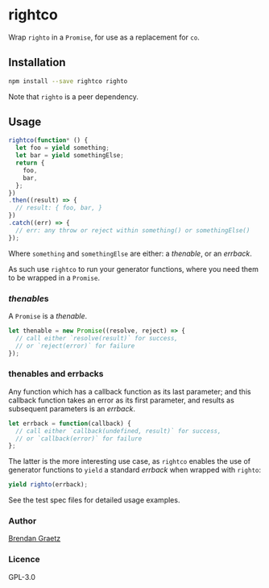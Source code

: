 # rightco

Wrap `righto` in a `Promise`,
for use as a replacement for `co`.

## Installation

```bash
npm install --save rightco righto
```

Note that `righto` is a peer dependency.

## Usage

```javascript
rightco(function* () {
  let foo = yield something;
  let bar = yield somethingElse;
  return {
    foo,
    bar,
  };
})
.then((result) => {
  // result: { foo, bar, }
})
.catch((err) => {
  // err: any throw or reject within something() or somethingElse()
});
```

Where `something` and `somethingElse` are either:
a *thenable*,
or an *errback*.

As such use `rightco` to run your generator functions,
where you need them to be wrapped in a `Promise`.

### *thenable*s

A `Promise` is a *thenable*.

```javascript
let thenable = new Promise((resolve, reject) => {
  // call either `resolve(result)` for success,
  // or `reject(error)` for failure
});
```

### thenables and errbacks

Any function which has a callback function as its last parameter;
and this callback function takes an error as its first parameter,
and results as subsequent parameters is an *errback*.

```javascript
let errback = function(callback) {
  // call either `callback(undefined, result)` for success,
  // or `callback(error)` for failure
};
```

The latter is the more interesting use case,
as `rightco` enables the use of generator functions to `yield`
a standard *errback* when wrapped with `righto`:

```javascript
yield righto(errback);
```

See the test spec files for detailed usage examples.

### Author

[Brendan Graetz](http://bguiz.com)

### Licence

GPL-3.0
